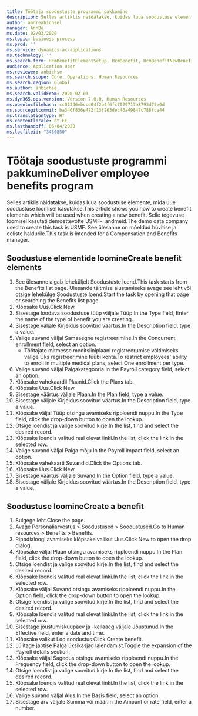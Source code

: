 ```yaml
---
title: Töötaja soodustuste programmi pakkumine
description: Selles artiklis näidatakse, kuidas luua soodustuse elemente, mida uue soodustuse loomisel kasutakse.
author: andreabichsel
manager: AnnBe
ms.date: 02/03/2020
ms.topic: business-process
ms.prod: ''
ms.service: dynamics-ax-applications
ms.technology: ''
ms.search.form: HcmBenefitElementSetup, HcmBenefit, HcmBenefitNewBenefit, HcmBenefitPlanLookup, BenefitWorkspace, HcmBenefitSummaryPart
audience: Application User
ms.reviewer: anbichse
ms.search.scope: Core, Operations, Human Resources
ms.search.region: Global
ms.author: anbichse
ms.search.validFrom: 2020-02-03
ms.dyn365.ops.version: Version 7.0.0, Human Resources
ms.openlocfilehash: cc02346ebccd04f2b4f6fc7029717a8793d75e0d
ms.sourcegitcommit: ba340f836e472f13f263dec46a49847c788fca44
ms.translationtype: HT
ms.contentlocale: et-EE
ms.lasthandoff: 06/04/2020
ms.locfileid: "3430850"
---
```

# <a name="deliver-employee-benefits-program"></a><span data-ttu-id="db55c-103">Töötaja soodustuste programmi pakkumine</span><span class="sxs-lookup"><span data-stu-id="db55c-103">Deliver employee benefits program</span></span>

<span data-ttu-id="db55c-104">Selles artiklis näidatakse, kuidas luua soodustuse elemente, mida uue soodustuse loomisel kasutakse.</span><span class="sxs-lookup"><span data-stu-id="db55c-104">This article shows you how to create benefit elements which will be used when creating a new benefit.</span></span> <span data-ttu-id="db55c-105">Selle tegevuse loomisel kasutati demoettevõtte USMF-i andmeid.</span><span class="sxs-lookup"><span data-stu-id="db55c-105">The demo data company used to create this task is USMF.</span></span> <span data-ttu-id="db55c-106">See ülesanne on mõeldud hüvitise ja eeliste haldurile.</span><span class="sxs-lookup"><span data-stu-id="db55c-106">This task is intended for a Compensation and Benefits manager.</span></span>


## <a name="create-benefit-elements"></a><span data-ttu-id="db55c-107">Soodustuse elementide loomine</span><span class="sxs-lookup"><span data-stu-id="db55c-107">Create benefit elements</span></span>
1. <span data-ttu-id="db55c-108">See ülesanne algab leheküljelt Soodustuste loend.</span><span class="sxs-lookup"><span data-stu-id="db55c-108">This task starts from the Benefits list page.</span></span> <span data-ttu-id="db55c-109">Ülesande täitmise alustamiseks avage see leht või otsige lehekülge Soodustuste loend.</span><span class="sxs-lookup"><span data-stu-id="db55c-109">Start the task by opening that page or searching the Benefits list page.</span></span>
2. <span data-ttu-id="db55c-110">Klõpsake Uus.</span><span class="sxs-lookup"><span data-stu-id="db55c-110">Click New.</span></span>
3. <span data-ttu-id="db55c-111">Sisestage loodava soodustuse tüüp väljale Tüüp.</span><span class="sxs-lookup"><span data-stu-id="db55c-111">In the Type field, Enter the name of the type of benefit you are creating..</span></span>
4. <span data-ttu-id="db55c-112">Sisestage väljale Kirjeldus soovitud väärtus.</span><span class="sxs-lookup"><span data-stu-id="db55c-112">In the Description field, type a value.</span></span>
5. <span data-ttu-id="db55c-113">Valige suvand väljal Samaaegne registreerimine.</span><span class="sxs-lookup"><span data-stu-id="db55c-113">In the Concurrent enrollment field, select an option.</span></span>
    * <span data-ttu-id="db55c-114">Töötajate mitmesse meditsiiniplaani registreerumise vältimiseks valige Üks registreerimine tüübi kohta.</span><span class="sxs-lookup"><span data-stu-id="db55c-114">To restrict employees' ability to enroll in multiple medical plans, select One enrollment per type.</span></span>  
6. <span data-ttu-id="db55c-115">Valige suvand väljal Palgakategooria.</span><span class="sxs-lookup"><span data-stu-id="db55c-115">In the Payroll category field, select an option.</span></span>
7. <span data-ttu-id="db55c-116">Klõpsake vahekaardil Plaanid.</span><span class="sxs-lookup"><span data-stu-id="db55c-116">Click the Plans tab.</span></span>
8. <span data-ttu-id="db55c-117">Klõpsake Uus.</span><span class="sxs-lookup"><span data-stu-id="db55c-117">Click New.</span></span>
9. <span data-ttu-id="db55c-118">Sisestage väärtus väljale Plaan.</span><span class="sxs-lookup"><span data-stu-id="db55c-118">In the Plan field, type a value.</span></span>
10. <span data-ttu-id="db55c-119">Sisestage väljale Kirjeldus soovitud väärtus.</span><span class="sxs-lookup"><span data-stu-id="db55c-119">In the Description field, type a value.</span></span>
11. <span data-ttu-id="db55c-120">Klõpsake väljal Tüüp otsingu avamiseks ripploendi nuppu.</span><span class="sxs-lookup"><span data-stu-id="db55c-120">In the Type field, click the drop-down button to open the lookup.</span></span>
12. <span data-ttu-id="db55c-121">Otsige loendist ja valige soovitud kirje.</span><span class="sxs-lookup"><span data-stu-id="db55c-121">In the list, find and select the desired record.</span></span>
13. <span data-ttu-id="db55c-122">Klõpsake loendis valitud real olevat linki.</span><span class="sxs-lookup"><span data-stu-id="db55c-122">In the list, click the link in the selected row.</span></span>
14. <span data-ttu-id="db55c-123">Valige suvand väljal Palga mõju.</span><span class="sxs-lookup"><span data-stu-id="db55c-123">In the Payroll impact field, select an option.</span></span>
15. <span data-ttu-id="db55c-124">Klõpsake vahekaarti Suvandid.</span><span class="sxs-lookup"><span data-stu-id="db55c-124">Click the Options tab.</span></span>
16. <span data-ttu-id="db55c-125">Klõpsake Uus.</span><span class="sxs-lookup"><span data-stu-id="db55c-125">Click New.</span></span>
17. <span data-ttu-id="db55c-126">Sisestage väärtus väljale Suvand.</span><span class="sxs-lookup"><span data-stu-id="db55c-126">In the Option field, type a value.</span></span>
18. <span data-ttu-id="db55c-127">Sisestage väljale Kirjeldus soovitud väärtus.</span><span class="sxs-lookup"><span data-stu-id="db55c-127">In the Description field, type a value.</span></span>

## <a name="create-a-benefit"></a><span data-ttu-id="db55c-128">Soodustuse loomine</span><span class="sxs-lookup"><span data-stu-id="db55c-128">Create a benefit</span></span>
1. <span data-ttu-id="db55c-129">Sulgege leht.</span><span class="sxs-lookup"><span data-stu-id="db55c-129">Close the page.</span></span>
2. <span data-ttu-id="db55c-130">Avage Personaliarvestus > Soodustused > Soodustused.</span><span class="sxs-lookup"><span data-stu-id="db55c-130">Go to Human resources > Benefits > Benefits.</span></span>
3. <span data-ttu-id="db55c-131">Rippdialoogi avamiseks klõpsake valikut Uus.</span><span class="sxs-lookup"><span data-stu-id="db55c-131">Click New to open the drop dialog.</span></span>
4. <span data-ttu-id="db55c-132">Klõpsake väljal Plaan otsingu avamiseks ripploendi nuppu.</span><span class="sxs-lookup"><span data-stu-id="db55c-132">In the Plan field, click the drop-down button to open the lookup.</span></span>
5. <span data-ttu-id="db55c-133">Otsige loendist ja valige soovitud kirje.</span><span class="sxs-lookup"><span data-stu-id="db55c-133">In the list, find and select the desired record.</span></span>
6. <span data-ttu-id="db55c-134">Klõpsake loendis valitud real olevat linki.</span><span class="sxs-lookup"><span data-stu-id="db55c-134">In the list, click the link in the selected row.</span></span>
7. <span data-ttu-id="db55c-135">Klõpsake väljal Suvand otsingu avamiseks ripploendi nuppu.</span><span class="sxs-lookup"><span data-stu-id="db55c-135">In the Option field, click the drop-down button to open the lookup.</span></span>
8. <span data-ttu-id="db55c-136">Otsige loendist ja valige soovitud kirje.</span><span class="sxs-lookup"><span data-stu-id="db55c-136">In the list, find and select the desired record.</span></span>
9. <span data-ttu-id="db55c-137">Klõpsake loendis valitud real olevat linki.</span><span class="sxs-lookup"><span data-stu-id="db55c-137">In the list, click the link in the selected row.</span></span>
10. <span data-ttu-id="db55c-138">Sisestage jõustumiskuupäev ja -kellaaeg väljale Jõustunud.</span><span class="sxs-lookup"><span data-stu-id="db55c-138">In the Effective field, enter a date and time.</span></span>
11. <span data-ttu-id="db55c-139">Klõpsake valikut Loo soodustus.</span><span class="sxs-lookup"><span data-stu-id="db55c-139">Click Create benefit.</span></span>
12. <span data-ttu-id="db55c-140">Lülitage jaotise Palga üksikasjad laiendamist.</span><span class="sxs-lookup"><span data-stu-id="db55c-140">Toggle the expansion of the Payroll details section.</span></span>
13. <span data-ttu-id="db55c-141">Klõpsake väljal Sagedus otsingu avamiseks ripploendi nuppu.</span><span class="sxs-lookup"><span data-stu-id="db55c-141">In the Frequency field, click the drop-down button to open the lookup.</span></span>
14. <span data-ttu-id="db55c-142">Otsige loendist ja valige soovitud kirje.</span><span class="sxs-lookup"><span data-stu-id="db55c-142">In the list, find and select the desired record.</span></span>
15. <span data-ttu-id="db55c-143">Klõpsake loendis valitud real olevat linki.</span><span class="sxs-lookup"><span data-stu-id="db55c-143">In the list, click the link in the selected row.</span></span>
16. <span data-ttu-id="db55c-144">Valige suvand väljal Alus.</span><span class="sxs-lookup"><span data-stu-id="db55c-144">In the Basis field, select an option.</span></span>
17. <span data-ttu-id="db55c-145">Sisestage arv väljale Summa või määr.</span><span class="sxs-lookup"><span data-stu-id="db55c-145">In the Amount or rate field, enter a number.</span></span>

